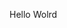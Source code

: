Hello Wolrd































































































































































































































































































































































































































































































































































































































































































































































































































































































































































































































































































































































































































































































































































































































































































































































































































































































































































































































































































































































































































































































































































































































































































































































































































































































































































































































































































































































































































































































































































































































































































































































































